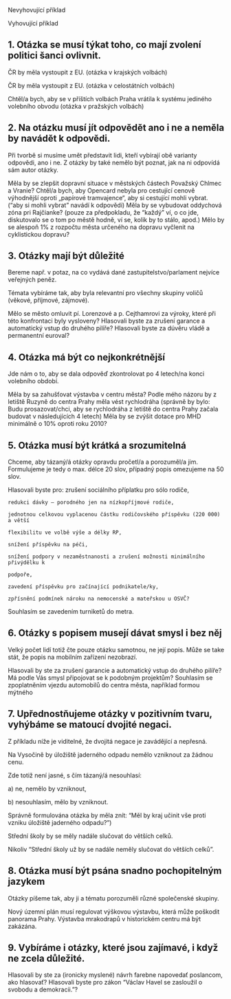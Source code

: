 <script setup>
import IconBadge from '@/components/design-system/icons/IconBadge.vue'

import {
  vkiLogoInFavour,
  vkiLogoAgainst,
} from '@/components/design-system/icons';
</script>

<IconBadge :icon="vkiLogoAgainst" :background-color="'white'" :color="'rgb(var(--color-secondary-fg))'" /> Nevyhovující příklad

<IconBadge :icon="vkiLogoInFavour" :background-color="'white'" :color="'rgb(var(--color-primary-fg))'" /> Vyhovující příklad

## 1. Otázka se musí týkat toho, co mají zvolení politici šanci ovlivnit.

<IconBadge :icon="vkiLogoAgainst" :background-color="'white'" :color="'rgb(var(--color-secondary-fg))'" /> ČR by měla vystoupit z EU. (otázka v krajských volbách)

<IconBadge :icon="vkiLogoInFavour" :background-color="'white'" :color="'rgb(var(--color-primary-fg))'" /> ČR by měla vystoupit z EU. (otázka v celostátních volbách)

<IconBadge :icon="vkiLogoInFavour" :background-color="'white'" :color="'rgb(var(--color-primary-fg))'" /> Chtěl/a bych, aby se v příštích volbách Praha vrátila k systému jediného volebního obvodu (otázka v pražských volbách)

## 2. Na otázku musí jít odpovědět ano i ne a neměla by navádět k odpovědi.

Při tvorbě si musíme umět představit lidi, kteří vybírají obě varianty odpovědi, ano i ne. Z otázky by také nemělo být poznat, jak na ni odpovídá sám autor otázky.

<IconBadge :icon="vkiLogoAgainst" :background-color="'white'" :color="'rgb(var(--color-secondary-fg))'" /> Měla by se zlepšit dopravní situace v městských částech Považský Chlmec a Vranie?
<IconBadge :icon="vkiLogoAgainst" :background-color="'white'" :color="'rgb(var(--color-secondary-fg))'" /> Chtěl/a bych, aby Opencard nebyla pro cestující cenově výhodnější oproti „papírové tramvajence“, aby si cestující mohli vybrat. (“aby si mohli vybrat” navádí k odpovědi)
<IconBadge :icon="vkiLogoInFavour" :background-color="'white'" :color="'rgb(var(--color-primary-fg))'" /> Měla by se vybudovat oddychová zóna pri Rajčianke? (pouze za předpokladu, že “každý” ví, o co jde, diskutovalo se o tom po městě hodně, ví se, kolik by to stálo, apod.)
<IconBadge :icon="vkiLogoInFavour" :background-color="'white'" :color="'rgb(var(--color-primary-fg))'" /> Mělo by se alespoň 1% z rozpočtu města určeného na dopravu vyčlenit na cyklistickou dopravu?


## 3. Otázky mají být důležité

Bereme např. v potaz, na co vydává dané zastupitelstvo/parlament nejvíce veřejných peněz.

Témata vybíráme tak, aby byla relevantní pro všechny skupiny voličů (věkové, příjmové, zájmové).

<IconBadge :icon="vkiLogoAgainst" :background-color="'white'" :color="'rgb(var(--color-secondary-fg))'" /> Mělo se město omluvit pí. Lorenzové a p. Cejthamrovi za výroky, které při této konfrontaci byly vysloveny?
<IconBadge :icon="vkiLogoInFavour" :background-color="'white'" :color="'rgb(var(--color-primary-fg))'" /> Hlasovali byste za zrušení garance a automatický vstup do druhého pilíře?
<IconBadge :icon="vkiLogoInFavour" :background-color="'white'" :color="'rgb(var(--color-primary-fg))'" /> Hlasovali byste za dúvěru vládě a permanentní euroval?

## 4. Otázka má být co nejkonkrétnější

Jde nám o to, aby se dala odpověď zkontrolovat po 4 letech/na konci volebního období.

<IconBadge :icon="vkiLogoAgainst" :background-color="'white'" :color="'rgb(var(--color-secondary-fg))'" /> Měla by sa zahušťovat výstavba v centru města?
<IconBadge :icon="vkiLogoAgainst" :background-color="'white'" :color="'rgb(var(--color-secondary-fg))'" /> Podle mého názoru by z letiště Ruzyně do centra Prahy měla vést rychlodráha (správně by bylo: Budu prosazovat/chci, aby se rychlodráha z letiště do centra Prahy začala budovat v následujících 4 letech)
<IconBadge :icon="vkiLogoInFavour" :background-color="'white'" :color="'rgb(var(--color-primary-fg))'" /> Měla by se zvýšit dotace pro MHD minimálně o 10% oproti roku 2010?

## 5. Otázka musí být krátká a srozumitelná

Chceme, aby tázaný/á otázky opravdu pročetl/a a porozuměl/a jim. Formulujeme je tedy o max. délce 20 slov, případný popis omezujeme na 50 slov.

<IconBadge :icon="vkiLogoAgainst" :background-color="'white'" :color="'rgb(var(--color-secondary-fg))'" /> Hlasovali byste pro:
 	zrušení sociálního příplatku pro sólo rodiče,

 	redukci dávky – porodného jen na nízkopříjmové rodiče,

 	jednotnou celkovou vyplacenou částku rodičovského příspěvku (220 000) a větší

	flexibilitu ve volbě výše a délky RP,

 	snížení příspěvku na péči,

 	snížení podpory v nezaměstnanosti a zrušení možnosti minimálního přivýdělku k

 	podpoře,

 	zavedení příspěvku pro začínající podnikatele/ky,

 	zpřísnění podmínek nároku na nemocenské a mateřskou u OSVČ?

<IconBadge :icon="vkiLogoInFavour" :background-color="'white'" :color="'rgb(var(--color-primary-fg))'" /> Souhlasím se zavedením turniketů do metra.

## 6. Otázky s popisem musejí dávat smysl i bez něj

Velký počet lidí totiž čte pouze otázku samotnou, ne její popis. Může se take stát, že popis na mobilním zařízení nezobrazí.

<IconBadge :icon="vkiLogoAgainst" :background-color="'white'" :color="'rgb(var(--color-secondary-fg))'" /> Hlasovali by ste za zrušení garancie a automatický vstup do druhého pilíře?
<IconBadge :icon="vkiLogoAgainst" :background-color="'white'" :color="'rgb(var(--color-secondary-fg))'" /> Má podle Vás smysl připojovat se k podobným projektům?
<IconBadge :icon="vkiLogoInFavour" :background-color="'white'" :color="'rgb(var(--color-primary-fg))'" /> Souhlasím se zpoplatněním vjezdu automobilů do centra města, například formou mýtného

## 7. Upřednostňujeme otázky v pozitivním tvaru, vyhýbáme se matoucí dvojité negaci.

Z příkladu níže je viditelné, že dvojitá negace je zavádějící a nepřesná.

<IconBadge :icon="vkiLogoAgainst" :background-color="'white'" :color="'rgb(var(--color-secondary-fg))'" /> Na Vysočině by úložiště jaderného odpadu nemělo vzniknout za žádnou cenu.

Zde totiž není jasné, s čím tázaný/á nesouhlasí:

a) ne, nemělo by vzniknout,

b) nesouhlasím, mělo by vzniknout.


Správně formulována otázka by měla znít: “Měl by kraj učinit vše proti vzniku úložiště jaderného odpadu?”)

<IconBadge :icon="vkiLogoInFavour" :background-color="'white'" :color="'rgb(var(--color-primary-fg))'" /> Střední školy by se měly nadále slučovat do větších celků.

Nikoliv “Střední školy už by se nadále neměly slučovat do větších celků”.

## 8. Otázka musí být psána snadno pochopitelným jazykem

Otázky píšeme tak, aby ji a tématu porozuměli různé společenské skupiny.

<IconBadge :icon="vkiLogoAgainst" :background-color="'white'" :color="'rgb(var(--color-secondary-fg))'" /> Nový územní plán musí regulovat výškovou výstavbu, která může poškodit panorama Prahy.
<IconBadge :icon="vkiLogoInFavour" :background-color="'white'" :color="'rgb(var(--color-primary-fg))'" /> Výstavba mrakodrapů v historickém centru má být zakázána.

## 9. Vybíráme i otázky, které jsou zajímavé, i když ne zcela důležité.

<IconBadge :icon="vkiLogoInFavour" :background-color="'white'" :color="'rgb(var(--color-primary-fg))'" /> Hlasovali by ste za (ironicky myslené) návrh farebne napovedať poslancom, ako hlasovať?
<IconBadge :icon="vkiLogoInFavour" :background-color="'white'" :color="'rgb(var(--color-primary-fg))'" /> Hlasovali byste pro zákon “Václav Havel se zasloužil o svobodu a demokracii.”?
